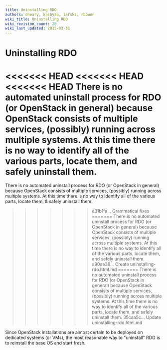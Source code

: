 ```yaml
---
title: Uninstalling RDO
authors: dneary, kashyap, larsks, rbowen
wiki_title: Uninstalling RDO
wiki_revision_count: 20
wiki_last_updated: 2015-03-31
---
```


# Uninstalling RDO

<<<<<<< HEAD
<<<<<<< HEAD
<<<<<<< HEAD
There is no automated uninstall process for RDO (or OpenStack in general) because OpenStack consists of multiple services, (possibly) running across multiple systems. At this time there is no way to identify all of the various parts, locate them, and safely uninstall them.
=======
There is no automated uninstall process for RDO (or OpenStack in general) because OpenStack consists of multiple services, (possibly) running across multiple systems.  At this time there is no way to identify all of the various parts, locate them, & safely uninstall them.
>>>>>>> a31b1fa... Grammatical fixes
=======
There is no automated uninstall process for RDO (or OpenStack in general) because OpenStack consists of multiple services, (possibly) running across multiple systems.  At this time there is no way to identify all of the various parts, locate them, and safely uninstall them.
>>>>>>> a90ae36... Create uninstalling-rdo.html.md
=======
There is no automated uninstall process for RDO (or OpenStack in general) because OpenStack consists of multiple services, (possibly) running across multiple systems. At this time there is no way to identify all of the various parts, locate them, and safely uninstall them.
>>>>>>> 35caa5c... Update uninstalling-rdo.html.md

Since OpenStack installations are almost certain to be deployed on dedicated systems (or VMs), the most reasonable way to "uninstall" RDO is to reinstall the base OS and start fresh.
